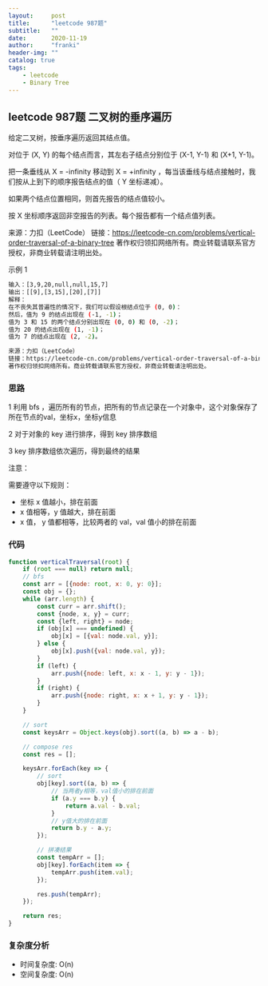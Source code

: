 ```yaml
---
layout:     post
title:      "leetcode 987题"
subtitle:   ""
date:       2020-11-19
author:     "franki"
header-img: ""
catalog: true
tags:
    - leetcode
    - Binary Tree
---
```


## leetcode 987题 二叉树的垂序遍历

给定二叉树，按垂序遍历返回其结点值。

对位于 (X, Y) 的每个结点而言，其左右子结点分别位于 (X-1, Y-1) 和 (X+1, Y-1)。

把一条垂线从 X = -infinity 移动到 X = +infinity ，每当该垂线与结点接触时，我们按从上到下的顺序报告结点的值（ Y 坐标递减）。

如果两个结点位置相同，则首先报告的结点值较小。

按 X 坐标顺序返回非空报告的列表。每个报告都有一个结点值列表。

来源：力扣（LeetCode）
链接：<https://leetcode-cn.com/problems/vertical-order-traversal-of-a-binary-tree>
著作权归领扣网络所有。商业转载请联系官方授权，非商业转载请注明出处。

示例 1

```bash
输入：[3,9,20,null,null,15,7]
输出：[[9],[3,15],[20],[7]]
解释：
在不丧失其普遍性的情况下，我们可以假设根结点位于 (0, 0)：
然后，值为 9 的结点出现在 (-1, -1)；
值为 3 和 15 的两个结点分别出现在 (0, 0) 和 (0, -2)；
值为 20 的结点出现在 (1, -1)；
值为 7 的结点出现在 (2, -2)。

来源：力扣（LeetCode）
链接：https://leetcode-cn.com/problems/vertical-order-traversal-of-a-binary-tree
著作权归领扣网络所有。商业转载请联系官方授权，非商业转载请注明出处。
```

### 思路

1 利用 bfs ，遍历所有的节点，把所有的节点记录在一个对象中，这个对象保存了所在节点的val，坐标x，坐标y信息

2 对于对象的 key 进行排序，得到 key 排序数组

3 key 排序数组依次遍历，得到最终的结果

注意：

需要遵守以下规则：

- 坐标 x 值越小，排在前面
- x 值相等，y 值越大，排在前面
- x 值， y 值都相等，比较两者的 val，val 值小的排在前面

### 代码

```js
function verticalTraversal(root) {
    if (root === null) return null;
    // bfs
    const arr = [{node: root, x: 0, y: 0}];
    const obj = {};
    while (arr.length) {
        const curr = arr.shift();
        const {node, x, y} = curr;
        const {left, right} = node;
        if (obj[x] === undefined) {
            obj[x] = [{val: node.val, y}];
        } else {
            obj[x].push({val: node.val, y});
        }
        if (left) {
            arr.push({node: left, x: x - 1, y: y - 1});
        }
        if (right) {
            arr.push({node: right, x: x + 1, y: y - 1});
        }
    }

    // sort
    const keysArr = Object.keys(obj).sort((a, b) => a - b);

    // compose res
    const res = [];

    keysArr.forEach(key => {
        // sort
        obj[key].sort((a, b) => {
            // 当两者y相等，val值小的排在前面
            if (a.y === b.y) {
                return a.val - b.val;
            }
            // y值大的排在前面
            return b.y - a.y;
        });

        // 拼凑结果
        const tempArr = [];
        obj[key].forEach(item => {
            tempArr.push(item.val);
        });

        res.push(tempArr);
    });

    return res;
}
```

### 复杂度分析

- 时间复杂度: O(n)
- 空间复杂度: O(n)
